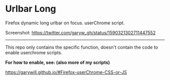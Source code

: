 # Urlbar Long

Firefox dynamic long urlbar on focus. userChrome script.

Screenshot: https://twitter.com/garyw_gh/status/1590321302711447552



----------------



This repo only contains the specific function, doesn't contain the code to enable userchrome scripts.



**For how to enable, see: (also more of my scripts)**



https://garywill.github.io/#Firefox-userChrome-CSS-or-JS



